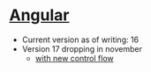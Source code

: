 # [Angular](https://angular.io/)

- Current version as of writing: 16
- Version 17 dropping in november
    - [with new control flow](https://blog.angular.io/meet-angulars-new-control-flow-a02c6eee7843)

    